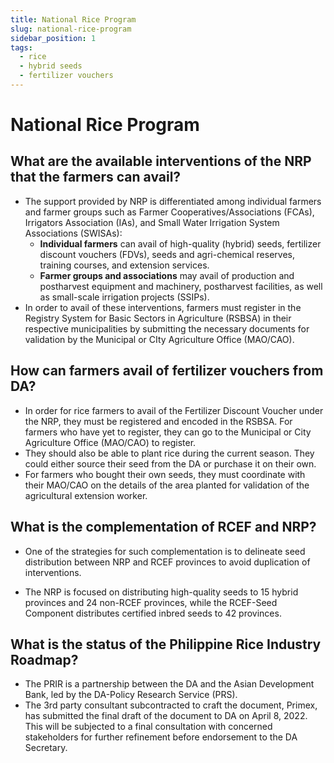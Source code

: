 ```yaml
---
title: National Rice Program
slug: national-rice-program
sidebar_position: 1
tags:
  - rice
  - hybrid seeds
  - fertilizer vouchers
---
```


# National Rice Program

## What are the available interventions of the NRP that the farmers can avail?

- The support provided by NRP is differentiated among individual farmers and farmer groups such as Farmer Cooperatives/Associations (FCAs), Irrigators Association (IAs), and Small Water Irrigation System Associations (SWISAs):
  - **Individual farmers** can avail of high-quality (hybrid) seeds, fertilizer discount vouchers (FDVs), seeds and agri-chemical reserves, training courses, and extension services.
  - **Farmer groups and associations** may avail of production and postharvest equipment and machinery, postharvest facilities, as well as small-scale irrigation projects (SSIPs).
- In order to avail of these interventions, farmers must register in the Registry System for Basic Sectors in Agriculture (RSBSA) in their respective municipalities by submitting the necessary documents for validation by the Municipal or CIty Agriculture Office (MAO/CAO).

## How can farmers avail of fertilizer vouchers from DA?

- In order for rice farmers to avail of the Fertilizer Discount Voucher under the NRP, they must be registered and encoded in the RSBSA. For farmers who have yet to register, they can go to the Municipal or City Agriculture Office (MAO/CAO) to register.
- They should also be able to plant rice during the current season. They could either source their seed from the DA or purchase it on their own.
- For farmers who bought their own seeds, they must coordinate with their MAO/CAO on the details of the area planted for validation of the agricultural extension worker.

## What is the complementation of RCEF and NRP?

- One of the strategies for such complementation is to delineate seed distribution between NRP and RCEF provinces to avoid duplication of interventions.
 
- The NRP is focused on distributing high-quality seeds to 15 hybrid provinces and 24 non-RCEF provinces, while the RCEF-Seed Component distributes certified inbred seeds to 42 provinces.


## What is the status of the Philippine Rice Industry Roadmap?

- The PRIR is a partnership between the DA and the Asian Development Bank, led by the DA-Policy Research Service (PRS).
- The 3rd party consultant subcontracted to craft the document, Primex, has submitted the final draft of the document to DA on April 8, 2022. This will be subjected to a final consultation with concerned stakeholders for further refinement before endorsement to the DA Secretary.
